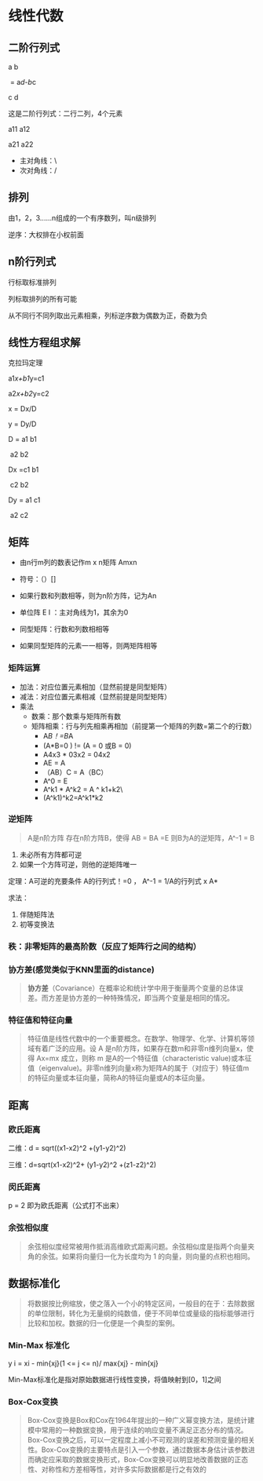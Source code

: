 # 线性代数

## 二阶行列式

a               b

​                        = a*d-b*c    

c               d

这是二阶行列式：二行二列，4个元素 

a11           a12



a21           a22

* 主对角线：\
* 次对角线：/

## 排列

由1，2，3......n组成的一个有序数列，叫n级排列

逆序：大权排在小权前面

## n阶行列式

行标取标准排列

列标取排列的所有可能

从不同行不同列取出元素相乘，列标逆序数为偶数为正，奇数为负

## 线性方程组求解

克拉玛定理

a1*x+b1*y=c1

a2*x+b2*y=c2

x = Dx/D

y = Dy/D

D = a1 b1

​	   a2 b2

Dx =c1 b1

​		c2 b2

Dy = a1 c1

​		 a2 c2

## 矩阵

* 由n行m列的数表记作m x n矩阵 Amxn

* 符号：（）[]
* 如果行数和列数相等，则为n阶方阵，记为An 
* 单位阵 E I ：主对角线为1，其余为0
* 同型矩阵：行数和列数相相等
* 如果同型矩阵的元素一一相等，则两矩阵相等

### 矩阵运算

* 加法：对应位置元素相加（显然前提是同型矩阵）
* 减法：对应位置元素相减（显然前提是同型矩阵）
* 乘法
  * 数乘：那个数乘与矩阵所有数
  * 矩阵相乘：行与列先相乘再相加（前提第一个矩阵的列数=第二个的行数）
    * A*B！=B*A
    * (A*B=0 ) != (A = 0 或B = 0)
    * A4x3 * 03x2 = 04x2
    * AE = A
    * （AB）C = A（BC）
    * A^0 = E
    * A^k1 * A^k2 = A ^ k1+k2\
    * (A^k1)^k2=A^k1*k2

### 逆矩阵

> A是n阶方阵 存在n阶方阵B，使得 AB = BA =E 则B为A的逆矩阵，A^-1 = B

1. 未必所有方阵都可逆
2. 如果一个方阵可逆，则他的逆矩阵唯一

定理：A可逆的充要条件 A的行列式！=0 ， A^-1 = 1/A的行列式 x A*

求法：

1. 伴随矩阵法
2. 初等变换法

### 秩：非零矩阵的最高阶数（反应了矩阵行之间的结构）

### 协方差(感觉类似于KNN里面的distance)

> **协方差**（Covariance）在概率论和统计学中用于衡量两个变量的总体误差。而方差是协方差的一种特殊情况，即当两个变量是相同的情况。

### 特征值和特征向量

> 特征值是线性代数中的一个重要概念。在数学、物理学、化学、计算机等领域有着广泛的应用。设 A 是n阶方阵，如果存在数m和非零n维列向量x，使得 Ax=mx 成立，则称 m 是A的一个特征值（characteristic value)或本征值（eigenvalue)。非零n维列向量x称为矩阵A的属于（对应于）特征值m的特征向量或本征向量，简称A的特征向量或A的本征向量。

## 距离

### 欧氏距离

二维：d = sqrt((x1-x2)^2 +(y1-y2)^2)

三维：d=sqrt(x1-x2)^2+ (y1-y2)^2 +(z1-z2)^2)

### 闵氏距离

p = 2 即为欧氏距离（公式打不出来）

### 余弦相似度

> 余弦相似度经常被用作抵消高维欧式距离问题。余弦相似度是指两个向量夹角的余弦。如果将向量归一化为长度均为 1 的向量，则向量的点积也相同。

## 数据标准化

> 将数据按比例缩放，使之落入一个小的特定区间，一般目的在于：去除数据的单位限制，转化为无量纲的纯数值，便于不同单位或量级的指标能够进行比较和加权。数据的归一化便是一个典型的案例。

### Min-Max 标准化

y i = xi - min{xj}(1 <= j <= n)/ max{xj} - min{xj}

Min-Max标准化是指对原始数据进行线性变换，将值映射到[0，1]之间

### Box-Cox变换

> Box-Cox变换是Box和Cox在1964年提出的一种广义幂变换方法，是统计建模中常用的一种数据变换，用于连续的响应变量不满足正态分布的情况。Box-Cox变换之后，可以一定程度上减小不可观测的误差和预测变量的相关性。Box-Cox变换的主要特点是引入一个参数，通过数据本身估计该参数进而确定应采取的数据变换形式，Box-Cox变换可以明显地改善数据的正态性、对称性和方差相等性，对许多实际数据都是行之有效的